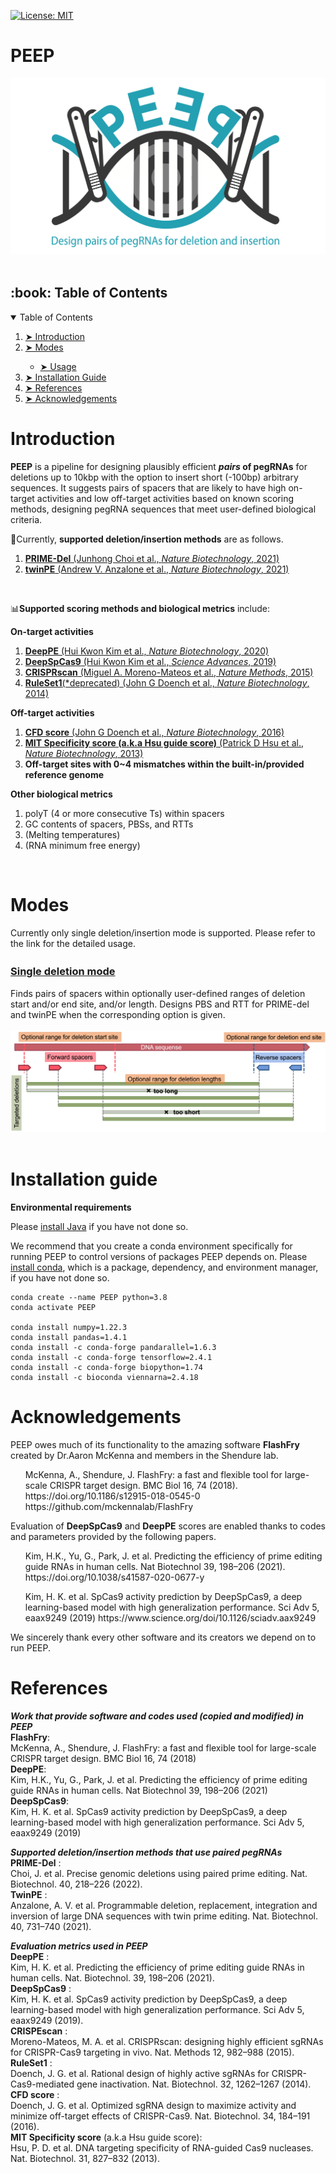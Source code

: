 [![License: MIT](https://img.shields.io/badge/License-MIT-yellow.svg)](https://opensource.org/licenses/MIT)

# PEEP
 ![image](./images/PEEP_logo_demo.png)
  <br /> <br />

<!-- TABLE OF CONTENTS -->
<h2 id="table-of-contents"> :book: Table of Contents</h2>

<details open="open">
  <summary>Table of Contents</summary>
  <ol>
    <li><a href="#Introduction-"> ➤ Introduction</a></li>
    <li><a href="#Modes-"> ➤ Modes</a></li>
    <ul>
    <li><a href="./markdowns/base.md"> ➤ Usage</a></li>
    </ul>
    <li><a href="#Installation-guide"> ➤ Installation Guide</a></li>
    <li><a href="#References"> ➤ References</a></li>
    <li><a href="#Acknowledgements"> ➤ Acknowledgements</a></li>
  </ol>
</details>


# Introduction <br />

**PEEP** is a pipeline for designing plausibly efficient **_pairs_ of pegRNAs** for deletions up to 10kbp with the option to insert short (-100bp) arbitrary sequences. 
It suggests pairs of spacers that are likely to have high on-target activities and low off-target activities based on known scoring methods, designing pegRNA sequences that meet user-defined biological criteria. 

🧬Currently, **supported deletion/insertion methods** are as follows.
1. [**PRIME-Del** (Junhong Choi et al., _Nature Biotechnology_, 2021)](https://www.nature.com/articles/s41587-021-01025-z)
2. [**twinPE** (Andrew V. Anzalone et al., _Nature Biotechnology_, 2021)](https://www.nature.com/articles/s41587-021-01133-w)
<!-- 3. [**GRAND** (Jinlin Wang et al., _Nature Methods_, 2022)](https://www.nature.com/articles/s41592-022-01399-1) --> <br />

📊**Supported scoring methods and biological metrics** include:

**On-target activities**
1. [**DeepPE** (Hui Kwon Kim et al., _Nature Biotechnology_, 2020)](https://www.nature.com/articles/s41587-020-0677-y)
2. [**DeepSpCas9** (Hui Kwon Kim et al., _Science Advances_, 2019)](https://www.science.org/doi/full/10.1126/sciadv.aax9249) 
3. [**CRISPRscan** (Miguel A. Moreno-Mateos et al., _Nature Methods_, 2015)](https://www.ncbi.nlm.nih.gov/pmc/articles/PMC4589495/) 
4. [**RuleSet1**(*deprecated) (John G Doench et al., _Nature Biotechnology_, 2014)](https://doi.org/10.1038/nbt.3026)

**Off-target activities**
1. [**CFD score** (John G Doench et al., _Nature Biotechnology_, 2016)](https://www.ncbi.nlm.nih.gov/pmc/articles/PMC4744125/)
2. [**MIT Specificity score (a.k.a Hsu guide score)** (Patrick D Hsu et al., _Nature Biotechnology_, 2013)](https://pubmed.ncbi.nlm.nih.gov/23873081/)
3. **Off-target sites with 0~4 mismatches within the built-in/provided reference genome**

**Other biological metrics**
1. polyT (4 or more consecutive Ts) within spacers
2. GC contents of spacers, PBSs, and RTTs
3. (Melting temperatures)
4. (RNA minimum free energy) 

 <br />




# Modes <br />

Currently only single deletion/insertion mode is supported.
Please refer to the link for the detailed usage.

### **[Single deletion mode](./markdowns/base.md)**　<br>

Finds pairs of spacers within optionally user-defined ranges of deletion start and/or end site, and/or length. Designs PBS and RTT for PRIME-del and twinPE when the corresponding option is given. <br /> <br />
 ![image](./images/Mode_base_white.png)
  <br /> <br />



# Installation guide <br />

**Environmental requirements**

Please [install Java](https://java.com/en/download/help/index_installing.html) if you have not done so.

We recommend that you create a conda environment specifically for running PEEP to control versions of packages PEEP depends on.
Please [install conda](https://docs.conda.io/projects/conda/en/latest/user-guide/install/index.html), which is a package, dependency, and environment manager, if you have not done so.
```
conda create --name PEEP python=3.8
conda activate PEEP

conda install numpy=1.22.3
conda install pandas=1.4.1
conda install -c conda-forge pandarallel=1.6.3
conda install -c conda-forge tensorflow=2.4.1
conda install -c conda-forge biopython=1.74
conda install -c bioconda viennarna=2.4.18
```

# Acknowledgements
PEEP owes much of its functionality to the amazing software **FlashFry** created by Dr.Aaron McKenna and members in the Shendure lab. 
<ul>
McKenna, A., Shendure, J. FlashFry: a fast and flexible tool for large-scale CRISPR target design. BMC Biol 16, 74 (2018). https://doi.org/10.1186/s12915-018-0545-0 <br />
https://github.com/mckennalab/FlashFry <br />
</ul>

Evaluation of **DeepSpCas9** and **DeepPE** scores are enabled thanks to codes and parameters provided by the following papers. 
<ul>
Kim, H.K., Yu, G., Park, J. et al. Predicting the efficiency of prime editing guide RNAs in human cells. Nat Biotechnol 39, 198–206 (2021). https://doi.org/10.1038/s41587-020-0677-y <br />
</ul>
<ul>
Kim, H. K. et al. SpCas9 activity prediction by DeepSpCas9, a deep learning-based model with high generalization performance. Sci Adv 5, eaax9249 (2019) https://www.science.org/doi/10.1126/sciadv.aax9249 <br />
</ul>

We sincerely thank every other software and its creators we depend on to run PEEP.

# References
**_Work that provide software and codes used (copied and modified) in PEEP_** <br />
**FlashFry**: <br />
McKenna, A., Shendure, J. FlashFry: a fast and flexible tool for large-scale CRISPR target design. BMC Biol 16, 74 (2018) <br />
**DeepPE**: <br />
Kim, H.K., Yu, G., Park, J. et al. Predicting the efficiency of prime editing guide RNAs in human cells. Nat Biotechnol 39, 198–206 (2021) <br />
**DeepSpCas9**: <br />
Kim, H. K. et al. SpCas9 activity prediction by DeepSpCas9, a deep learning-based model with high generalization performance. Sci Adv 5, eaax9249 (2019) <br />

**_Supported deletion/insertion methods that use paired pegRNAs_** <br />
**PRIME-Del** : <br />
Choi, J. et al. Precise genomic deletions using paired prime editing. Nat. Biotechnol. 40, 218–226 (2022). <br />
**TwinPE** : <br />
Anzalone, A. V. et al. Programmable deletion, replacement, integration and inversion of large DNA sequences with twin prime editing. Nat. Biotechnol. 40, 731–740 (2021). <br />

**_Evaluation metrics used in PEEP_** <br />
**DeepPE** : <br />
Kim, H. K. et al. Predicting the efficiency of prime editing guide RNAs in human cells. Nat. Biotechnol. 39, 198–206 (2021). <br />
**DeepSpCas9** : <br />
Kim, H. K. et al. SpCas9 activity prediction by DeepSpCas9, a deep learning-based model with high generalization performance. Sci Adv 5, eaax9249 (2019). <br />
**CRISPEscan** : <br />
Moreno-Mateos, M. A. et al. CRISPRscan: designing highly efficient sgRNAs for CRISPR-Cas9 targeting in vivo. Nat. Methods 12, 982–988 (2015). <br />
**RuleSet1** : <br />
Doench, J. G. et al. Rational design of highly active sgRNAs for CRISPR-Cas9-mediated gene inactivation. Nat. Biotechnol. 32, 1262–1267 (2014). <br />
**CFD score** : <br />
Doench, J. G. et al. Optimized sgRNA design to maximize activity and minimize off-target effects of CRISPR-Cas9. Nat. Biotechnol. 34, 184–191 (2016). <br />
**MIT Specificity score** (a.k.a Hsu guide score): <br />
Hsu, P. D. et al. DNA targeting specificity of RNA-guided Cas9 nucleases. Nat. Biotechnol. 31, 827–832 (2013). <br />